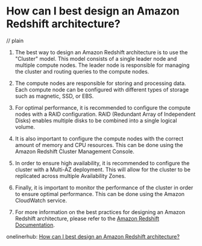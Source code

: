 # How can I best design an Amazon Redshift architecture?
// plain

1. The best way to design an Amazon Redshift architecture is to use the "Cluster" model. This model consists of a single leader node and multiple compute nodes. The leader node is responsible for managing the cluster and routing queries to the compute nodes.

2. The compute nodes are responsible for storing and processing data. Each compute node can be configured with different types of storage such as magnetic, SSD, or EBS.

3. For optimal performance, it is recommended to configure the compute nodes with a RAID configuration. RAID (Redundant Array of Independent Disks) enables multiple disks to be combined into a single logical volume.

4. It is also important to configure the compute nodes with the correct amount of memory and CPU resources. This can be done using the Amazon Redshift Cluster Management Console.

5. In order to ensure high availability, it is recommended to configure the cluster with a Multi-AZ deployment. This will allow for the cluster to be replicated across multiple Availability Zones.

6. Finally, it is important to monitor the performance of the cluster in order to ensure optimal performance. This can be done using the Amazon CloudWatch service.

7. For more information on the best practices for designing an Amazon Redshift architecture, please refer to the [Amazon Redshift Documentation](https://docs.aws.amazon.com/redshift/latest/mgmt/designing-amazon-redshift-architecture.html).

onelinerhub: [How can I best design an Amazon Redshift architecture?](https://onelinerhub.com/amazon-redshift/how-can-i-best-design-an-amazon-redshift-architecture)